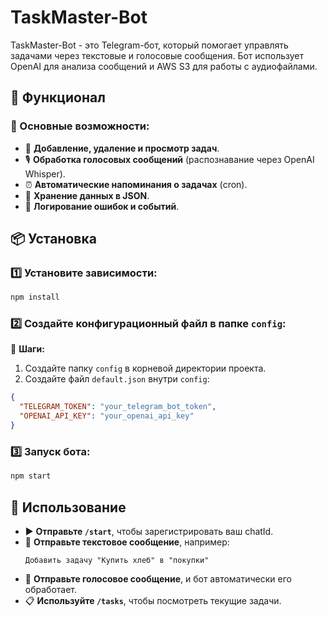 # TaskMaster-Bot

TaskMaster-Bot - это Telegram-бот, который помогает управлять задачами через текстовые и голосовые сообщения. Бот использует OpenAI для анализа сообщений и AWS S3 для работы с аудиофайлами.

## 🚀 Функционал

### 🔹 Основные возможности:
- 📌 **Добавление, удаление и просмотр задач**.
- 🎙 **Обработка голосовых сообщений** (распознавание через OpenAI Whisper).
- ⏰ **Автоматические напоминания о задачах** (cron).
- 📂 **Хранение данных в JSON**.
- 📝 **Логирование ошибок и событий**.

## 📦 Установка

### 1️⃣ Установите зависимости:
```sh
npm install
```

### 2️⃣ Создайте конфигурационный файл в папке `config`:
📂 **Шаги:**
1. Создайте папку `config` в корневой директории проекта.
2. Создайте файл `default.json` внутри `config`:

```json
{
  "TELEGRAM_TOKEN": "your_telegram_bot_token",
  "OPENAI_API_KEY": "your_openai_api_key"
}
```

### 3️⃣ Запуск бота:
```sh
npm start
```

## 🔧 Использование

- ▶ **Отправьте `/start`**, чтобы зарегистрировать ваш chatId.
- 💬 **Отправьте текстовое сообщение**, например:
  ```
  Добавить задачу "Купить хлеб" в "покупки"
  ```
- 🎤 **Отправьте голосовое сообщение**, и бот автоматически его обработает.
- 📋 **Используйте `/tasks`**, чтобы посмотреть текущие задачи.
